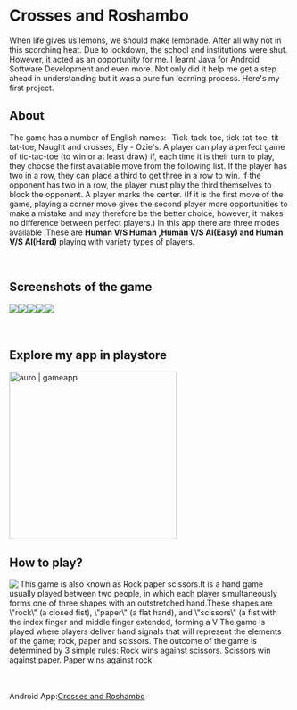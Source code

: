 # Crosses and Roshambo
When life gives us lemons, we should make lemonade. After all why not in this scorching heat. 
Due to lockdown, the school and institutions were shut. However, it acted as an  opportunity for me. 
I learnt Java for Android Software Development and even more. 
Not only did it help me get a step ahead in understanding but it was a pure fun learning process. 
Here's my first project.
## About
The game has a number of English names:-
Tick-tack-toe, tick-tat-toe, tit-tat-toe, Naught and crosses, Ely - Ozie's.
A player can play a perfect game of tic-tac-toe (to win or at least draw) if, each time it is their turn to play, they choose the first available move from the following list.
If the player has two in a row, they can place a third to get three in a row to win. If the opponent has two in a row, the player must play the third themselves to block the opponent. A player marks the center. (If it is the first move of the game, playing a corner move gives the second player more opportunities to make a mistake and may therefore be the better choice; however, it makes no difference between perfect players.)
In this app there are three modes available .These are **Human V/S Human ,Human V/S AI(Easy) and Human V/S AI(Hard)** playing with variety types of players.

<br/>

## Screenshots of the game
<img src="https://play-lh.googleusercontent.com/UfLnXs6bn74eVGsecvADDKQqXr3yGfJMaoGlG1CqqdCFJziWrJzJqWA-cin3_zi3slo=w720-h310-rw"/><img src="https://play-lh.googleusercontent.com/LTb2AjAISw8r0dNKen3Hm_jPqkFMddUB7-s80OHaC_Bhp35av0HMEqnPHVtJv0eE9Ss=w720-h310-rw"/><img src="https://play-lh.googleusercontent.com/wIFjgxk-wOimdn3OK7EdvrDoAfJ0G3LaQqeOPeDmbyQTNmgfJKMfknr9VLRTRou0LQ=w720-h310-rw"/><img src="https://play-lh.googleusercontent.com/J5gG664rSxl95eGdHXZ_UxiQ4DIBiBQd5ho9CeNjg3vPAR0LSzIkGsKUkWY-MtY9VrIh=w720-h310-rw"/><img src="https://play-lh.googleusercontent.com/IkXCiNeU-5n8cqt0s1Ow1A8e84JS8zI3UBn8AonrJ_S3Cf0hPx0uDlVbc-2mLLpiAwND=w720-h310-rw"/>
<br/>
<br/>
<br/>

## Explore my app in playstore
[<img align="center" alt="auro | gameapp" width="300px" src="https://play-lh.googleusercontent.com/RbBcyjDiqCSMP7lk2SmsBu3FKGX7r8K_z7MfjAGJF40l9rYI0MQA7mNnxFthrk-nP_8=s180-rw" />][androidapp]
<br>

## How to play?
<img align="left" src="https://img.icons8.com/color/130/000000/freddy-krueger--v2.png"/>
This game is also known as Rock paper scissors.It is a hand game usually played between two people, in which each player simultaneously forms one of three shapes with an outstretched hand.These shapes are \"rock\" (a closed fist), \"paper\" (a flat hand), and \"scissors\" (a fist with the index finger and middle finger extended, forming a V
The game is played where players deliver hand signals that will represent the elements of the game; rock, paper and scissors. The outcome of the game is determined by 3 simple rules: Rock wins against scissors.
       Scissors win against paper.
       Paper wins against rock.
       
       
<br/>
<br/>
<br/>


Android App:[Crosses and Roshambo][androidapp]





[androidapp]: https://play.google.com/store/apps/details?id=com.AuroSaswatRaj.noughtsandcrosses
